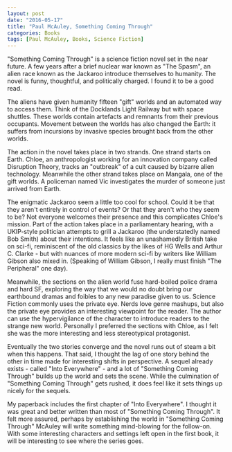 ```yaml
---
layout: post
date: "2016-05-17"
title: "Paul McAuley, Something Coming Through"
categories: Books
tags: [Paul McAuley, Books, Science Fiction]
---
```

"Something Coming Through" is a science fiction novel set in the near future. A few years after a brief nuclear war known as "The Spasm", an alien race known as the Jackaroo introduce themselves to humanity. The novel is funny, thoughtful, and politically charged. I found it to be a good read.

The aliens have given humanity fifteen "gift" worlds and an automated way to access them. Think of the Docklands Light Railway but with space shuttles. These worlds contain artefacts and remnants from their previous occupants. Movement between the worlds has also changed the Earth: it suffers from incursions by invasive species brought back from the other worlds.

The action in the novel takes place in two strands. One strand starts on Earth. Chloe, an anthropologist working for an innovation company called Disruption Theory, tracks an "outbreak" of a cult caused by bizarre alien technology. Meanwhile the other strand takes place on Mangala, one of the gift worlds. A policeman named Vic investigates the murder of someone just arrived from Earth.

The enigmatic Jackaroo seem a little too cool for school. Could it be that they aren't entirely in control of events? Or that they aren't who they seem to be? Not everyone welcomes their presence and this complicates Chloe's mission. Part of the action takes place in a parliamentary hearing, with a UKIP-style politician attempts to grill a Jackaroo (the understatedly named Bob Smith) about their intentions. It feels like an unashamedly British take on sci-fi, reminiscent of the old classics by the likes of HG Wells and Arthur C. Clarke - but with nuances of more modern sci-fi by writers like William Gibson also mixed in. (Speaking of William Gibson, I really must finish "The Peripheral" one day).

Meanwhile, the sections on the alien world fuse hard-boiled police drama and hard SF, exploring the way that we would no doubt bring our earthbound dramas and foibles to any new paradise given to us. Science Fiction commonly uses the private eye. Nerds love genre mashups, but also the private eye provides an interesting viewpoint for the reader. The author can use the hypervigilance of the character to introduce readers to the strange new world. Personally I preferred the sections with Chloe, as I felt she was the more interesting and less stereotypical protagonist.

Eventually the two stories converge and the novel runs out of steam a bit when this happens. That said, I thought the lag of one story behind the other in time made for interesting shifts in perspective. A sequel already exists - called "Into Everywhere" - and a lot of "Something Coming Through" builds up the world and sets the scene. While the culmination of "Something Coming Through" gets rushed, it does feel like it sets things up nicely for the sequels.

My paperback includes the first chapter of "Into Everywhere". I thought it was great and better written than most of "Something Coming Through". It felt more assured, perhaps by establishing the world in "Something Coming Through" McAuley will write something mind-blowing for the follow-on. With some interesting characters and settings left open in the first book, it will be interesting to see where the series goes.
